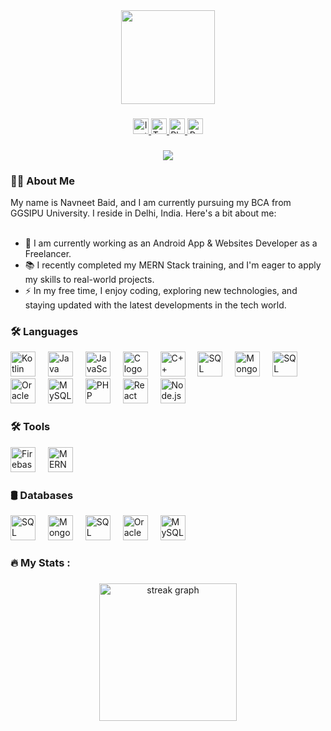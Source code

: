 <div align="center">
  <img height="150" src="https://camo.githubusercontent.com/62da68eb62b1e5f175f7d1f0191dd89a653d7908feb22d37d4a0ab07365d6791/68747470733a2f2f6d656469612e67697068792e636f6d2f6d656469612f4d3967624264396e6244724f5475314d71782f67697068792e676966"  />
</div>

###

<div align="center">
  <a href="https://www.instagram.com/navneet.baid/" target="_blank">
    <img src="https://img.shields.io/static/v1?message=Instagram&logo=instagram&label=&color=E4405F&logoColor=white&labelColor=&style=for-the-badge" height="25" alt="Instagram logo" />
  </a>
  <a href="https://twitter.com/BaidNavneet" target="_blank">
    <img src="https://img.shields.io/static/v1?message=Twitter&logo=twitter&label=&color=1DA1F2&logoColor=white&labelColor=&style=for-the-badge" height="25" alt="Twitter logo" />
  </a>
  <a href="https://play.google.com/store/apps/dev?id=8294670376006777253&pli=1" target="_blank">
    <img src="https://img.shields.io/static/v1?message=Play%20Store&logo=google-play&label=&color=1DA1F2&logoColor=white&labelColor=&style=for-the-badge" height="25" alt="Play Store developer account link" />
  </a>
  <a href="https://navneetbaid.000webhostapp.com/" target="_blank">
    <img src="https://img.shields.io/static/v1?message=Portfolio&logoColor=white&labelColor=&style=for-the-badge&color=007ACC&logoWidth=20" height="25" alt="Portfolio website link" />
  </a>
</div>


###

<div align="center">
  <img src="https://visitor-badge.laobi.icu/badge?page_id=navneet-baid.navneet-baid&"  />
</div>

<h3 align="left">👩‍💻  About Me</h3>

<p align="left">
  My name is Navneet Baid, and I am currently pursuing my BCA from GGSIPU University. I reside in Delhi, India. Here's a bit about me:<br><br>
  
  - 🔭 I am currently working as an Android App & Websites Developer as a Freelancer.<br>
  - 📚 I recently completed my MERN Stack training, and I'm eager to apply my skills to real-world projects.<br>
  - ⚡ In my free time, I enjoy coding, exploring new technologies, and staying updated with the latest developments in the tech world.
</p>

<h3 align="left">🛠 Languages</h3>

<div align="left">
  <img src="https://cdn.jsdelivr.net/gh/devicons/devicon/icons/kotlin/kotlin-original.svg" height="40" alt="Kotlin logo" />
  <img width="12" />
  <img src="https://cdn.jsdelivr.net/gh/devicons/devicon/icons/java/java-original.svg" height="40" alt="Java logo" />
  <img width="12" />
  <img src="https://cdn.jsdelivr.net/gh/devicons/devicon/icons/javascript/javascript-original.svg" height="40" alt="JavaScript logo" />
  <img width="12" />
  <img src="https://cdn.jsdelivr.net/gh/devicons/devicon/icons/c/c-original.svg" height="40" alt="C logo" />
  <img width="12" />
  <img src="https://cdn.jsdelivr.net/gh/devicons/devicon/icons/cpp/cpp-original.svg" height="40" alt="C++ logo" />
  <img width="12" />
  <img src="https://cdn.jsdelivr.net/gh/devicons/devicon/icons/sql/sql-original.svg" height="40" alt="SQL logo" />
  <img width="12" />
  <img src="https://cdn.jsdelivr.net/gh/devicons/devicon/icons/mongodb/mongodb-original.svg" height="40" alt="MongoDB logo" />
  <img width="12" />
  <img src="https://cdn.jsdelivr.net/gh/devicons/devicon/icons/sql-server/sql-server-original.svg" height="40" alt="SQL Server logo" />
  <img width="12" />
  <img src="https://cdn.jsdelivr.net/gh/devicons/devicon/icons/oracle/oracle-original.svg" height="40" alt="Oracle logo" />
  <img width="12" />
  <img src="https://cdn.jsdelivr.net/gh/devicons/devicon/icons/mysql/mysql-original.svg" height="40" alt="MySQL logo" />
  <img width="12" />
  <img src="https://cdn.jsdelivr.net/gh/devicons/devicon/icons/php/php-original.svg" height="40" alt="PHP logo" />
  <img width="12" />
  <img src="https://cdn.jsdelivr.net/gh/devicons/devicon/icons/react/react-original.svg" height="40" alt="React logo" />
  <img width="12" />
  <img src="https://cdn.jsdelivr.net/gh/devicons/devicon/icons/nodejs/nodejs-original.svg" height="40" alt="Node.js logo" />
</div>

<h3 align="left">🛠 Tools</h3>

<div align="left">
  <img src="https://cdn.jsdelivr.net/gh/devicons/devicon/icons/firebase/firebase-plain.svg" height="40" alt="Firebase logo" />
  <img width="12" />
  <img src="https://cdn.jsdelivr.net/gh/devicons/devicon/icons/mern/mern-original.svg" height="40" alt="MERN Stack logo" />
</div>

<h3 align="left">🛢 Databases</h3>

<div align="left">
  <img src="https://cdn.jsdelivr.net/gh/devicons/devicon/icons/sql/sql-original.svg" height="40" alt="SQL logo" />
  <img width="12" />
  <img src="https://cdn.jsdelivr.net/gh/devicons/devicon/icons/mongodb/mongodb-original.svg" height="40" alt="MongoDB logo" />
  <img width="12" />
  <img src="https://cdn.jsdelivr.net/gh/devicons/devicon/icons/sql-server/sql-server-original.svg" height="40" alt="SQL Server logo" />
  <img width="12" />
  <img src="https://cdn.jsdelivr.net/gh/devicons/devicon/icons/oracle/oracle-original.svg" height="40" alt="Oracle logo" />
  <img width="12" />
  <img src="https://cdn.jsdelivr.net/gh/devicons/devicon/icons/mysql/mysql-original.svg" height="40" alt="MySQL logo" />
</div>


<h3 align="left">🔥   My Stats :</h3>

###

<div align="center">
  <img src="https://streak-stats.demolab.com?user=navneet-baid&locale=en&mode=daily&theme=dark&hide_border=false&border_radius=5&order=3" height="220" alt="streak graph"  />
</div>

###
